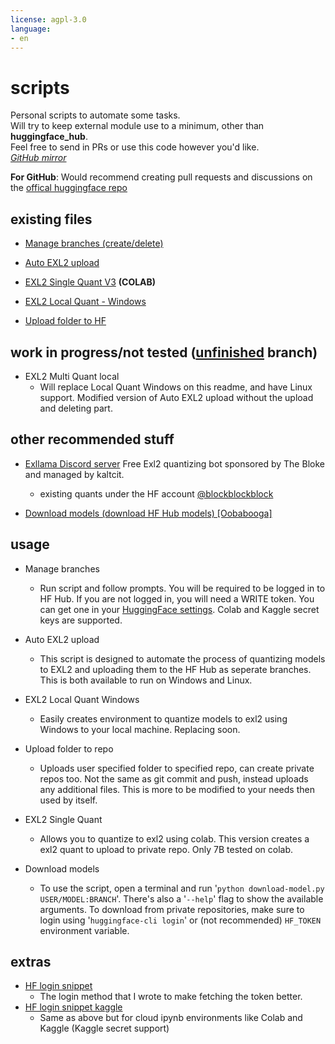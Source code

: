 ```yaml
---
license: agpl-3.0
language:
- en
---
```

# scripts

Personal scripts to automate some tasks.\
Will try to keep external module use to a minimum, other than **huggingface_hub**.\
Feel free to send in PRs or use this code however you'd like.\
*[GitHub mirror](https://github.com/anthonyg5005/hf-scripts)*

**For GitHub**: Would recommend creating pull requests and discussions on the [offical huggingface repo](https://huggingface.co/Anthonyg5005/hf-scripts)

## existing files

- [Manage branches (create/delete)](https://huggingface.co/Anthonyg5005/hf-scripts/blob/main/manage%20branches.py)

- [Auto EXL2 upload](https://huggingface.co/Anthonyg5005/hf-scripts/blob/main/auto-exl2-upload/auto-exl2-upload.zip?download=true)

- [EXL2 Single Quant V3](https://colab.research.google.com/drive/1Vc7d6JU3Z35OVHmtuMuhT830THJnzNfS?usp=sharing) **(COLAB)**

- [EXL2 Local Quant - Windows](https://huggingface.co/Anthonyg5005/hf-scripts/resolve/main/exl2-windows-local/exl2-windows-local.zip?download=true)

- [Upload folder to HF](https://huggingface.co/Anthonyg5005/hf-scripts/blob/main/upload%20folder%20to%20repo.py)

## work in progress/not tested ([unfinished](https://huggingface.co/Anthonyg5005/hf-scripts/tree/unfinished) branch)

- EXL2 Multi Quant local
  - Will replace Local Quant Windows on this readme, and have Linux support. Modified version of Auto EXL2 upload without the upload and deleting part.

## other recommended stuff

- [Exllama Discord server](https://discord.gg/NSFwVuCjRq) Free Exl2 quantizing bot sponsored by The Bloke and managed by kaltcit.
  - existing quants under the HF account [@blockblockblock](https://huggingface.co/blockblockblock)

- [Download models (download HF Hub models) [Oobabooga]](https://github.com/oobabooga/text-generation-webui/blob/main/download-model.py)

## usage

- Manage branches
  - Run script and follow prompts. You will be required to be logged in to HF Hub. If you are not logged in, you will need a WRITE token. You can get one in your [HuggingFace settings](https://huggingface.co/settings/tokens). Colab and Kaggle secret keys are supported.

- Auto EXL2 upload
  - This script is designed to automate the process of quantizing models to EXL2 and uploading them to the HF Hub as seperate branches. This is both available to run on Windows and Linux.

- EXL2 Local Quant Windows
  - Easily creates environment to quantize models to exl2 using Windows to your local machine. Replacing soon.

- Upload folder to repo
  - Uploads user specified folder to specified repo, can create private repos too. Not the same as git commit and push, instead uploads any additional files. This is more to be modified to your needs then used by itself.

- EXL2 Single Quant
  - Allows you to quantize to exl2 using colab. This version creates a exl2 quant to upload to private repo. Only 7B tested on colab.
  
- Download models
  - To use the script, open a terminal and run '`python download-model.py USER/MODEL:BRANCH`'. There's also a '`--help`' flag to show the available arguments. To download from private repositories, make sure to login using '`huggingface-cli login`' or (not recommended) `HF_TOKEN` environment variable.

## extras

- [HF login snippet](https://huggingface.co/Anthonyg5005/hf-scripts/blob/main/HF%20Login%20Snippet.py)
  - The login method that I wrote to make fetching the token better.
- [HF login snippet kaggle](https://huggingface.co/Anthonyg5005/hf-scripts/blob/main/HF%20Login%20Snippet%20Kaggle.py)
  - Same as above but for cloud ipynb environments like Colab and Kaggle (Kaggle secret support)
